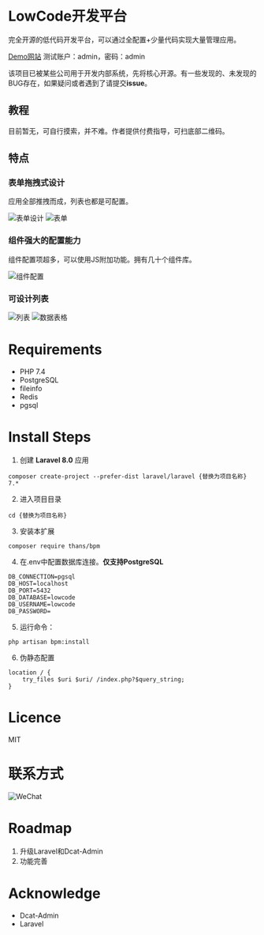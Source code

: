 # LowCode开发平台

完全开源的低代码开发平台，可以通过全配置+少量代码实现大量管理应用。

[Demo网站](http://81.68.176.146/admin) 测试账户：admin，密码：admin

该项目已被某些公司用于开发内部系统，先将核心开源。有一些发现的、未发现的BUG存在，如果疑问或者遇到了请提交**issue**。

## 教程

目前暂无，可自行摸索，并不难。作者提供付费指导，可扫底部二维码。

## 特点

### 表单拖拽式设计

应用全部推拽而成，列表也都是可配置。

![表单设计](https://img.thans.cn/bpm/image.png)
![表单](https://img.thans.cn/bpm/image-1.png)

### 组件强大的配置能力

组件配置项超多，可以使用JS附加功能。拥有几十个组件库。

![组件配置](https://img.thans.cn/bpm/image5.png)

### 可设计列表

![列表](https://img.thans.cn/bpm/image-2.png)
![数据表格](https://img.thans.cn/bpm/image-3.png)

# Requirements
- PHP 7.4
- PostgreSQL
- fileinfo
- Redis
- pgsql

# Install Steps

1. 创建 **Laravel 8.0** 应用

```
composer create-project --prefer-dist laravel/laravel {替换为项目名称} 7.*
```

2. 进入项目目录

 ```
 cd {替换为项目名称}
 ```

3. 安装本扩展

```
composer require thans/bpm
```


4. 在.env中配置数据库连接。**仅支持PostgreSQL**

```
DB_CONNECTION=pgsql
DB_HOST=localhost
DB_PORT=5432
DB_DATABASE=lowcode
DB_USERNAME=lowcode
DB_PASSWORD=
```

5. 运行命令：

```php artisan bpm:install```

6. 伪静态配置

```
location / {
    try_files $uri $uri/ /index.php?$query_string;
}
```

# Licence

MIT

# 联系方式

![WeChat](https://img.thans.cn/wechat.jpg)

# Roadmap

1. 升级Laravel和Dcat-Admin
2. 功能完善

# Acknowledge

- Dcat-Admin
- Laravel

